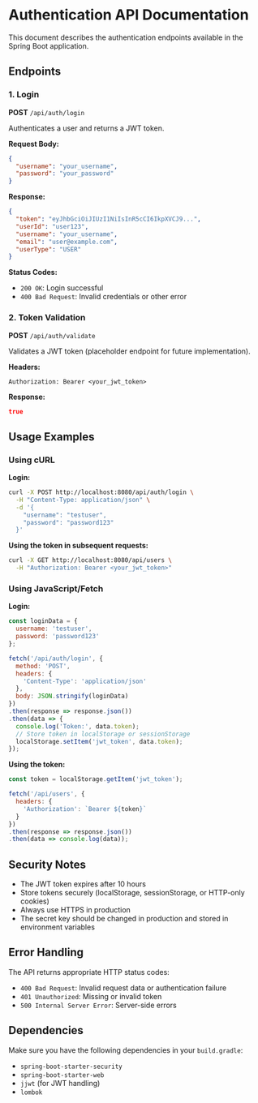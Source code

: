 # Authentication API Documentation

This document describes the authentication endpoints available in the Spring Boot application.

## Endpoints

### 1. Login
**POST** `/api/auth/login`

Authenticates a user and returns a JWT token.

**Request Body:**
```json
{
  "username": "your_username",
  "password": "your_password"
}
```

**Response:**
```json
{
  "token": "eyJhbGciOiJIUzI1NiIsInR5cCI6IkpXVCJ9...",
  "userId": "user123",
  "username": "your_username",
  "email": "user@example.com",
  "userType": "USER"
}
```

**Status Codes:**
- `200 OK`: Login successful
- `400 Bad Request`: Invalid credentials or other error

### 2. Token Validation
**POST** `/api/auth/validate`

Validates a JWT token (placeholder endpoint for future implementation).

**Headers:**
```
Authorization: Bearer <your_jwt_token>
```

**Response:**
```json
true
```

## Usage Examples

### Using cURL

**Login:**
```bash
curl -X POST http://localhost:8080/api/auth/login \
  -H "Content-Type: application/json" \
  -d '{
    "username": "testuser",
    "password": "password123"
  }'
```

**Using the token in subsequent requests:**
```bash
curl -X GET http://localhost:8080/api/users \
  -H "Authorization: Bearer <your_jwt_token>"
```

### Using JavaScript/Fetch

**Login:**
```javascript
const loginData = {
  username: 'testuser',
  password: 'password123'
};

fetch('/api/auth/login', {
  method: 'POST',
  headers: {
    'Content-Type': 'application/json'
  },
  body: JSON.stringify(loginData)
})
.then(response => response.json())
.then(data => {
  console.log('Token:', data.token);
  // Store token in localStorage or sessionStorage
  localStorage.setItem('jwt_token', data.token);
});
```

**Using the token:**
```javascript
const token = localStorage.getItem('jwt_token');

fetch('/api/users', {
  headers: {
    'Authorization': `Bearer ${token}`
  }
})
.then(response => response.json())
.then(data => console.log(data));
```

## Security Notes

- The JWT token expires after 10 hours
- Store tokens securely (localStorage, sessionStorage, or HTTP-only cookies)
- Always use HTTPS in production
- The secret key should be changed in production and stored in environment variables

## Error Handling

The API returns appropriate HTTP status codes:
- `400 Bad Request`: Invalid request data or authentication failure
- `401 Unauthorized`: Missing or invalid token
- `500 Internal Server Error`: Server-side errors

## Dependencies

Make sure you have the following dependencies in your `build.gradle`:
- `spring-boot-starter-security`
- `spring-boot-starter-web`
- `jjwt` (for JWT handling)
- `lombok` 